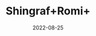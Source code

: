 ---
title: 'Shingraf+Romi+'
date: '2022-08-25' 
metatag: '' 
inventory: '0' 
draft: false 
# meta description 
shortDescripton: ''
description: 'Stone'
longdescription: ''
featured: True
# product Price
price: '300.0'
# Product Short Description
shortDescription: ''
productID: 'FF49C404-9B24-ED11-9968-005056B3A416'
type: 'products'
category: 'Stone' 
thumnailproduct: 'https://aminsaddiquidawakhana.eralive.net/images/products/FF49C404-9B24-ED11-9968-005056B3A4161.png' 
images:
  - image: 'images/products/FF49C404-9B24-ED11-9968-005056B3A4161.png'  
Variants:
---